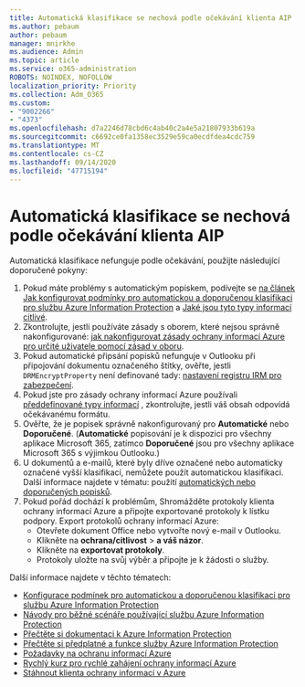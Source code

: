 ```yaml
---
title: Automatická klasifikace se nechová podle očekávání klienta AIP
ms.author: pebaum
author: pebaum
manager: mnirkhe
ms.audience: Admin
ms.topic: article
ms.service: o365-administration
ROBOTS: NOINDEX, NOFOLLOW
localization_priority: Priority
ms.collection: Adm_O365
ms.custom:
- "9002266"
- "4373"
ms.openlocfilehash: d7a2246d78cbd6c4ab40c2a4e5a21807933b619a
ms.sourcegitcommit: c6692ce0fa1358ec3529e59ca0ecdfdea4cdc759
ms.translationtype: MT
ms.contentlocale: cs-CZ
ms.lasthandoff: 09/14/2020
ms.locfileid: "47715194"
---
```

# <a name="automatic-classification-not-behaving-as-expected-with-the-aip-client"></a>Automatická klasifikace se nechová podle očekávání klienta AIP

Automatická klasifikace nefunguje podle očekávání, použijte následující doporučené pokyny:

1. Pokud máte problémy s automatickým popiskem, podívejte se [na článek Jak konfigurovat podmínky pro automatickou a doporučenou klasifikaci pro službu Azure Information Protection](https://docs.microsoft.com/azure/information-protection/configure-policy-classification) a [Jaké jsou tyto typy informací citlivé](https://docs.microsoft.com/microsoft-365/compliance/sensitive-information-type-entity-definitions).
2. Zkontrolujte, jestli používáte zásady s oborem, které nejsou správně nakonfigurované: [jak nakonfigurovat zásady ochrany informací Azure pro určité uživatele pomocí zásad v oboru](https://docs.microsoft.com/azure/information-protection/configure-policy-scope).
3. Pokud automatické připsání popisků nefunguje v Outlooku při připojování dokumentu označeného štítky, ověřte, jestli `DRMEncryptProperty` není definované tady: [nastavení registru IRM pro zabezpečení](https://docs.microsoft.com/deployoffice/security/protect-sensitive-messages-and-documents-by-using-irm-in-office#office-2016-irm-registry-key-options).
4. Pokud jste pro zásady ochrany informací Azure používali [předdefinované typy informací](https://support.office.com/article/What-the-sensitive-information-types-look-for-fd505979-76be-4d9f-b459-abef3fc9e86b) , zkontrolujte, jestli váš obsah odpovídá očekávanému formátu.
5. Ověřte, že je popisek správně nakonfigurovaný pro **Automatické** nebo **Doporučené**. (**Automatické** popisování je k dispozici pro všechny aplikace Microsoft 365, zatímco **Doporučené** jsou pro všechny aplikace Microsoft 365 s výjimkou Outlooku.)
6. U dokumentů a e-mailů, které byly dříve označené nebo automaticky označené vyšší klasifikací, nemůžete použít automatickou klasifikaci.  Další informace najdete v tématu: použití [automatických nebo doporučených popisků](https://docs.microsoft.com/azure/information-protection/configure-policy-classification#how-automatic-or-recommended-labels-are-applied).
7. Pokud pořád dochází k problémům, Shromážděte protokoly klienta ochrany informací Azure a připojte exportované protokoly k lístku podpory. Export protokolů ochrany informací Azure:
    - Otevřete dokument Office nebo vytvořte nový e-mail v Outlooku.
    - Klikněte na **ochrana/citlivost**  >  **a váš názor**.
    - Klikněte na **exportovat protokoly**.
    - Protokoly uložte na svůj výběr a připojte je k žádosti o služby.

Další informace najdete v těchto tématech:

- [Konfigurace podmínek pro automatickou a doporučenou klasifikaci pro službu Azure Information Protection](https://docs.microsoft.com/azure/information-protection/configure-policy-classification)
- [Návody pro běžné scénáře používající službu Azure Information Protection](https://docs.microsoft.com/azure/information-protection/how-to-guides)
- [Přečtěte si dokumentaci k Azure Information Protection](https://docs.microsoft.com/azure/information-protection/what-is-information-protection)
- [Přečtěte si předplatné a funkce služby Azure Information Protection](https://azure.microsoft.com/pricing/details/information-protection)
- [Požadavky na ochranu informací Azure](https://docs.microsoft.com/azure/information-protection/get-started/requirements)
- [Rychlý kurz pro rychlé zahájení ochrany informací Azure](https://docs.microsoft.com/azure/information-protection/get-started/infoprotect-quick-start-tutorial)
- [Stáhnout klienta ochrany informací v Azure](https://www.microsoft.com/download/details.aspx?id=53018)
